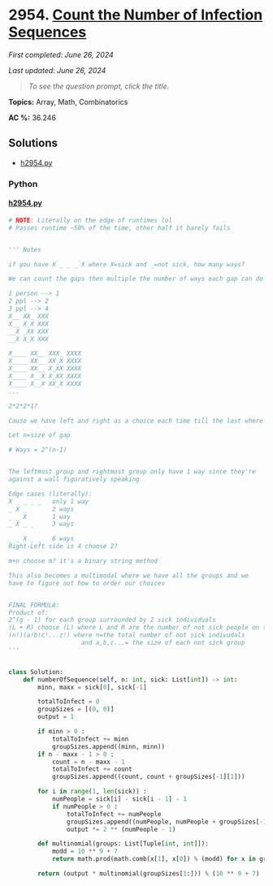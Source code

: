 # 2954. [Count the Number of Infection Sequences](<https://leetcode.com/problems/count-the-number-of-infection-sequences>)

*First completed: June 26, 2024*

*Last updated: June 26, 2024*


> *To see the question prompt, click the title.*

**Topics:** Array, Math, Combinatorics

**AC %:** 36.246


## Solutions

- [h2954.py](<../my-submissions/h2954.py>)
### Python
#### [h2954.py](<../my-submissions/h2954.py>)
```Python
# NOTE: Literally on the edge of runtimes lol
# Passes runtime ~50% of the time, other half it barely fails


''' Notes

if you have X _ _ _ X where X=sick and _=not sick, how many ways?

We can count the gaps then multiple the number of ways each gap can do it

1 person --> 1
2 ppl --> 2
3 ppl --> 4
X__ XX_ XXX
X__ X_X XXX
__X _XX XXX
__X X_X XXX

X____ XX__ XXX_ XXXX
X____ XX__ XX_X XXXX
X____ XX__ X_XX XXXX
X____ X__X X_XX XXXX
X____ X__X XX_X XXXX
...

2*2*2*1?

Cause we have left and right as a choice each time till the last where they merge

Let n=size of gap

# Ways = 2^(n-1)


The leftmost group and rightmost group only have 1 way since they're
against a wall figuratively speaking

Edge cases (literally):
X _ _ _ _   only 1 way
_ X _       2 ways
_ _ X       1 way
_ X _ _     3 ways

_ _ X _ _   6 ways
Right-Left side is 4 choose 2?

m+n choose m? it's a binary string method

This also becomes a multimodal where we have all the groups and we 
have to figure out how to order our choices


FINAL FORMULA: 
Product of:
2^(g - 1) for each group surrounded by 2 sick individuals
(L + R) choose (L) where L and R are the number of not sick people on the edges
(n!)(a!b!c!...z!) where n=the total number of not sick indivudals 
                    and a,b,c...= the size of each not sick group
'''


class Solution:
    def numberOfSequence(self, n: int, sick: List[int]) -> int:
        minn, maxx = sick[0], sick[-1]

        totalToInfect = 0
        groupSizes = [(0, 0)]
        output = 1

        if minn > 0 :
            totalToInfect += minn
            groupSizes.append((minn, minn))
        if n - maxx - 1 > 0 :
            count = n - maxx - 1
            totalToInfect += count
            groupSizes.append((count, count + groupSizes[-1][1]))

        for i in range(1, len(sick)) :
            numPeople = sick[i] - sick[i - 1] - 1
            if numPeople > 0 :
                totalToInfect += numPeople
                groupSizes.append((numPeople, numPeople + groupSizes[-1][1]))
                output *= 2 ** (numPeople - 1)

        def multinomial(groups: List[Tuple[int, int]]):
            modd = 10 ** 9 + 7
            return math.prod(math.comb(x[1], x[0]) % (modd) for x in groups)

        return (output * multinomial(groupSizes[1:])) % (10 ** 9 + 7)



```

